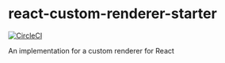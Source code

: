 # react-custom-renderer-starter
[![CircleCI](https://circleci.com/gh/koba04/react-custom-renderer-starter.svg?style=svg)](https://circleci.com/gh/koba04/react-custom-renderer-starter)

An implementation for a custom renderer for React
